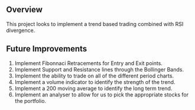Overview
--------
This project looks to implement a trend based trading combined with RSI divergence.

Future Improvements
-------------------
1. Implement Fibonnaci Retracements for Entry and Exit points.
2. Implement Support and Resistance lines through the Bollinger Bands.
3. Implement the ability to trade on all of the different period charts.
4. Implement a volume indicator to identify the strength of the trend.
5. Implement a 200 moving average to identify the long term trend.
6. Implement an analyser to allow for us to pick the appropriate stocks for the portfolio.